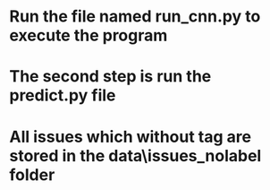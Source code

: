 # Run the file named run_cnn.py to execute the program
# The second step is run the predict.py file
# All issues which without tag are stored in the data\issues_nolabel folder
